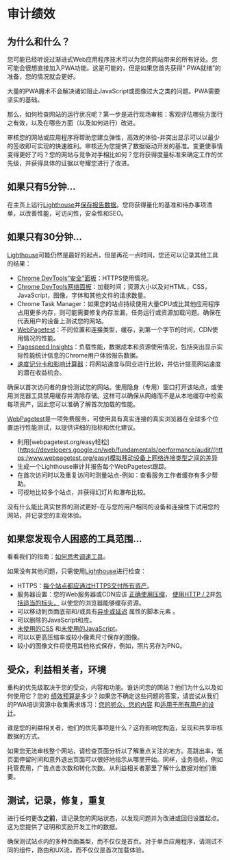 # 审计绩效

## 为什么和什么？

您可能已经听说过渐进式Web应用程序技术可以为您的网站带来的所有好处。您可能会很想直接加入PWA功能。这是可能的，但是如果您首先获得“ PWA就绪”的准备，您的情况就会更好。

大量的PWA魔术不会解决诸如阻止JavaScript或图像过大之类的问题。PWA需要坚实的基础。

那么，如何检查网站的运行状况呢？第一步是进行现场审核：客观评估哪些方面行之有效，以及在哪些方面（以及如何进行）改进。

审核您的网站或应用程序将帮助您建立弹性，高效的体验-并突出显示可以以最少的签收即可实现的快速胜利。审核还为您提供了数据驱动开发的基准。变更使事情变得更好了吗？您的网站与竞争对手相比如何？您将获得度量标准来确定工作的优先级，并获得具体的证据以夸耀您进行了改进。

## 如果只有5分钟...

在主页上运行[Lighthouse](https://developers.google.cn/web/tools/lighthouse)并[保存报告数据](https://developers.google.cn/web/tools/lighthouse#gists)。您将获得量化的基准和待办事项清单，以改善性能，可访问性，安全性和SEO。

## 如果只有30分钟...

[Lighthouse](https://developers.google.cn/web/tools/lighthouse)可能仍然是最好的起点，但是再花一点时间，您还可以记录其他工具的结果：

- [Chrome DevTools“安全”面板](https://developers.google.cn/web/tools/chrome-devtools/security)：HTTPS使用情况。
- [Chrome DevTools网络面板](https://developers.google.cn/web/tools/chrome-devtools/network-performance)：加载时间；资源大小以及对HTML，CSS，JavaScript，图像，字体和其他文件的请求数量。
- Chrome Task Manager：如果您的站点持续使用大量CPU或比其他应用程序占用更多内存，则可能需要修复内存泄漏，任务运行或资源加载问题。确保在代表用户的设备上测试您的网站。
- [WebPagetest](https://www.webpagetest.org/easy)：不同位置和连接类型，缓存，到第一个字节的时间，CDN使用情况的性能。
- [Pagespeed Insights](https://developers.google.cn/speed/pagespeed/insights)：负载性能，数据成本和资源使用情况，包括突出显示实际性能统计信息的Chrome用户体验报告数据。
- [速度记分卡和影响计算器](https://www.thinkwithgoogle.com/feature/mobile/)：将网站速度与同业进行比较，并估计提高网站速度的潜在收益机会。

确保以首次访问者的身份测试您的网站。使用隐身（专用）窗口打开该站点，或使用浏览器工具禁用缓存并清除存储。这样可以确保从网络而不是从本地缓存中检索每项资产，因此您可以准确了解首次加载的性能。

[WebPagetest](https://www.webpagetest.org/)是一项免费服务，可使用具有真实连接的真实浏览器在全球多个位置运行性能测试，以提供详细的指标和优化建议。

- 利用[webpagetest.org/easy轻松](https://developers.google.cn/web/fundamentals/performance/audit/(https:/www.webpagetest.org/easy)模拟移动设备上网络连接类型之间的差异
- 生成一个Lighthouse审计并报告每个WebPagetest跟踪。
-  在首次访问时以及重复访问时测量站点-例如：查看服务工作者缓存有多少帮助。
- 可视地比较多个站点，并获得幻灯片和瀑布比较。

没有什么能比真实世界的测试更好-在与您的用户相同的设备和连接性下试用您的网站，并记录您的主观体验。

## 如果您发现令人困惑的工具范围...

看看我们的指南：[如何思考调速工具](https://developers.google.cn/web/fundamentals/performance/speed-tools)。

如果没有其他问题，只需使用[Lighthouse](https://developers.google.cn/web/tools/lighthouse)进行检查：

- HTTPS：[每个站点都应通过HTTPS交付所有资产](https://developers.google.cn/web/fundamentals/security/encrypt-in-transit/why-https)。
- 服务器设置：您的Web服务器或CDN应该 [正确使用压缩](https://developers.google.cn/web/fundamentals/performance/optimizing-content-efficiency/optimize-encoding-and-transfer)， [使用HTTP / 2](https://developers.google.cn/web/fundamentals/performance/http2)并[包括适当的标头，](https://developers.google.cn/web/fundamentals/performance/optimizing-content-efficiency/http-caching) 以使您的浏览器能够缓存资源。
- 可以移动到页面底部和/或具有[异步或延迟](http://peter.sh/experiments/asynchronous-and-deferred-javascript-execution-explained/) 属性的脚本元素 。
- 可以删除的JavaScript和库。
- [未使用的CSS](https://umaar.com/dev-tips/121-css-coverage/) 和[未使用的JavaScript](https://developers.google.cn/web/updates/2017/04/devtools-release-notes)。
- 可以以更高压缩率或较小像素尺寸保存的图像。
- 较小的图像文件将使用其他格式保存，例如，照片另存为PNG。

## 受众，利益相关者，环境

重构的优先级取决于您的受众，内容和功能。谁访问您的网站？他们为什么以及如何使用它？您的 [绩效预算是](https://www.performancebudget.io/)多少？如果您不确定这些问题的答案，请尝试从我们的PWA培训资源中收集需求练习：[您的听众，您的内容](https://developers.google.cn/web/ilt/pwa/your-audience-your-content) 和[适用于所有用户的设计](https://developers.google.cn/web/ilt/pwa/design-for-all-your-users)。

谁是您的利益相关者，他们的优先事项是什么？这将影响您构造，呈现和共享审核数据的方式。

如果您无法审核整个网站，请检查页面分析以了解重点关注的地方。高跳出率，低页面停留时间和意外退出页面可以很好地指示从哪里开始。同样，业务指标，例如托管费用，广告点击次数和转化次数。从利益相关者那里了解什么数据对他们重要。

## 测试，记录，修复，重复

进行任何更改**之前**，请记录您的网站状态，以发现问题并为改进或回归设置起点。这为您提供了证明和奖励开发工作的数据。

确保测试站点内的多种页面类型，而不仅仅是首页。对于单页应用程序，请测试不同的组件，路由和UX流，而不仅仅是首次加载体验。